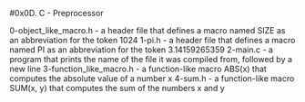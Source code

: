 #0x0D. C - Preprocessor

0-object_like_macro.h - a header file that defines a macro named SIZE as an abbreviation for the token 1024
1-pi.h - a header file that defines a macro named PI as an abbreviation for the token 3.14159265359
2-main.c - a program that prints the name of the file it was compiled from, followed by a new line
3-function_like_macro.h - a function-like macro ABS(x) that computes the absolute value of a number x
4-sum.h - a function-like macro SUM(x, y) that computes the sum of the numbers x and y
